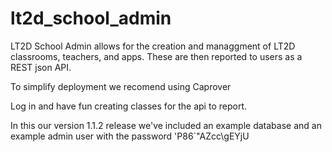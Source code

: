 # lt2d_school_admin
LT2D School Admin allows for the creation and managgment of LT2D
classrooms, teachers, and apps. These are then reported to users as a
REST json API.

To simplify deployment we recomend using Caprover

Log in and have fun creating classes for the api to report.

In this our version 1.1.2 release we've included an example database and
an example admin user with the password 'P86`"AZcc\gEYjU
